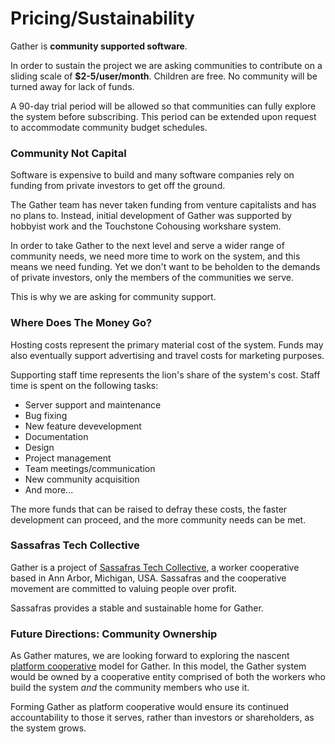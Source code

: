 # Pricing/Sustainability

Gather is **community supported software**.

In order to sustain the project we are asking communities to contribute on a sliding scale of **$2-5/user/month**.
Children are free. No community will be turned away for lack of funds.

A 90-day trial period will be allowed so that communities can fully explore the system before subscribing. This period can be extended upon request to accommodate community budget schedules.

### Community Not Capital

Software is expensive to build and many software companies rely on funding from private investors to get off the ground.

The Gather team has never taken funding from venture capitalists and has no plans to. Instead, initial development of Gather was supported by hobbyist work and the Touchstone Cohousing workshare system.

In order to take Gather to the next level and serve a wider range of community needs, we need more time to work on the system, and this means we need funding. Yet we don't want to be beholden to the demands of private investors, only the members of the communities we serve.

This is why we are asking for community support.

### Where Does The Money Go?

Hosting costs represent the primary material cost of the system. Funds may also eventually support advertising and travel costs for marketing purposes.

Supporting staff time represents the lion's share of the system's cost. Staff time is spent on the following tasks:

* Server support and maintenance
* Bug fixing
* New feature devevelopment
* Documentation
* Design
* Project management
* Team meetings/communication
* New community acquisition
* And more...

The more funds that can be raised to defray these costs, the faster development can proceed, and the more community needs can be met.

### Sassafras Tech Collective

Gather is a project of [Sassafras Tech Collective](https://sassafras.coop), a worker cooperative based in Ann Arbor, Michigan, USA. Sassafras and the cooperative movement are committed to valuing people over profit.

Sassafras provides a stable and sustainable home for Gather.

### Future Directions: Community Ownership

As Gather matures, we are looking forward to exploring the nascent [platform cooperative](https://en.wikipedia.org/wiki/Platform_cooperative) model for Gather. In this model, the Gather system would be owned by a cooperative entity comprised of both the workers who build the system _and_ the community members who use it.

Forming Gather as platform cooperative would ensure its continued accountability to those it serves, rather than investors or shareholders, as the system grows.
